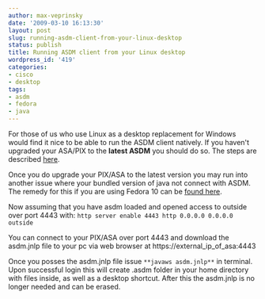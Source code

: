 ```yaml
---
author: max-veprinsky
date: '2009-03-10 16:13:30'
layout: post
slug: running-asdm-client-from-your-linux-desktop
status: publish
title: Running ASDM client from your Linux desktop
wordpress_id: '419'
categories:
- cisco
- desktop
tags:
- asdm
- fedora
- java
---
```


For those of us who use Linux as a desktop replacement for Windows would find it nice to be able to run the ASDM client natively. If you haven't upgraded your ASA/PIX to the **latest ASDM** you should do so. The steps are described [here](http://linuxsysadminblog.com/2009/01/howto-upgrade-asdm-using-cli-on-cisco-asa5500/).

Once you do upgrade your PIX/ASA to the latest version you may run into another issue where your bundled version of java not connect with ASDM. The remedy for this if you are using Fedora 10 can be [found here](http://linuxsysadminblog.com/2009/02/upgrade-to-java-se-6-update-12-on-fedora-10/).

Now assuming that you have asdm loaded and opened access to outside over port 4443 with:
`http server enable 4443
http 0.0.0.0 0.0.0.0 outside`

You can connect to your PIX/ASA over port 4443 and download the asdm.jnlp file to your pc via web browser at https://external_ip_of_asa:4443 

Once you posses the asdm.jnlp file issue `**javaws asdm.jnlp**` in terminal. Upon successful login this will create .asdm folder in your home directory with files inside, as well as a desktop shortcut. After this the asdm.jnlp is no longer needed and can be erased. 

